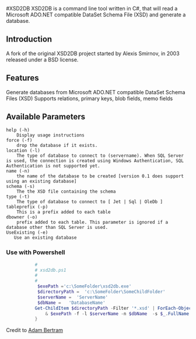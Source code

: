 #XSD2DB
XSD2DB is a command line tool written in C#, that will read a Microsoft ADO.NET compatible DataSet Schema File (XSD) and generate a database.

## Introduction

A fork of the original XSD2DB project started by  Alexis Smirnov,  in 2003 released under a BSD license.

## Features

Generate databases from Microsoft ADO.NET compatible DataSet Schema Files (XSD)
Supports relations, primary keys, blob fields, memo fields

## Available Parameters

	help (-h)
		Display usage instructions
	force (-f)
		drop the database if it exists.
	location (-l)
		The type of database to connect to (servername). When SQL Server is used, the connection is created using Windows Authentication, SQL Authentication is not supported yet.
	name (-n)
		the name of the database to be created [version 0.1 does support using an existing database]
	schema (-s)
		The the XSD file containing the schema
	type (-t)
		The type of database to connect to [ Jet | Sql | OleDb ]
	tableprefix (-p)
		This is a prefix added to each table
	dbowner (-o)
		prefix added to each table. This parameter is ignored if a database other than SQL Server is used.
	UseExisting (-e)
	   Use an existing database

### Use with Powershell
 ```powershell
			#
			# xsd2db.ps1
			#
			#
			 $exePath ='c:\SomeFolder\xsd2db.exe'                              # Path to the installation folder of xsd2dg.exe
			 $directoryPath =  'c:\SomeFolder\SomeChildFolder'            # Path your directory containing schemas
			 $serverName =  'ServerName'                                           # Your Database Server Name    i.e. localhost
			 $dbName =   'DatabaseName'                                          # Your Database Name
			Get-ChildItem $directoryPath -Filter '*.xsd' | ForEach-Object {
				& $exePath -f -l $serverName -n $dbName  -s $_.FullName -t sql -e
			}
 ``` 
 Credit to [Adam Bertram](http://www.adamtheautomator.com/ "Adam Bertram - Adam the Automator")
